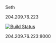 Seth

204.209.76.223

[![Build Status](https://travis-ci.com/cmput401-fall2018/web-app-ci-cd-with-travis-ci-SethBergen.svg?branch=master)](https://travis-ci.com/cmput401-fall2018/web-app-ci-cd-with-travis-ci-SethBergen)

204.209.76.223:8000
